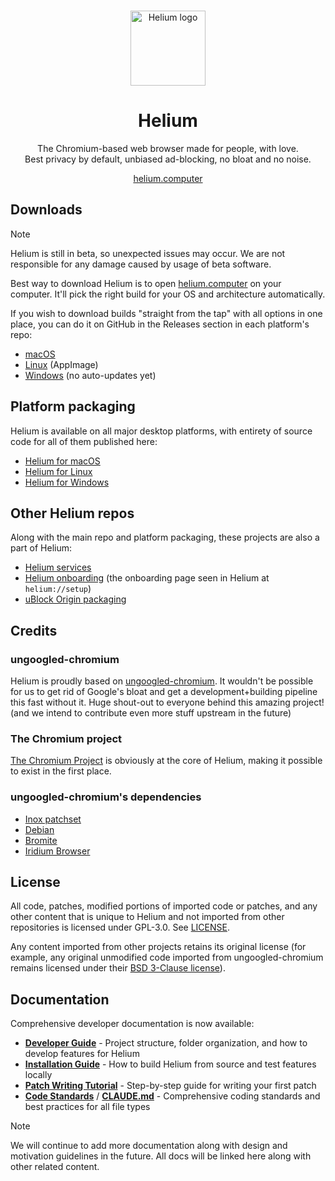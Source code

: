 <div align="center">
    <br/>
    <p>
        <img src="resources/branding/app_icon/raw.png"
            title="Helium" alt="Helium logo" width="120" />
        <h1>Helium</h1>
    </p>
    <p width="120">
        The Chromium-based web browser made for people, with love.
        <br>
        Best privacy by default, unbiased ad-blocking, no bloat and no noise.
    </p>
    <a href="https://helium.computer/">
        helium.computer
    </a>
    <br/>
</div>

## Downloads

> [!NOTE]
> Helium is still in beta, so unexpected issues may occur. We are not responsible
> for any damage caused by usage of beta software.

Best way to download Helium is to open [helium.computer](https://helium.computer/) on your computer.
It'll pick the right build for your OS and architecture automatically.

If you wish to download builds "straight from the tap" with all options in one place,
you can do it on GitHub in the Releases section in each platform's repo:

- [macOS](https://github.com/imputnet/helium-macos/releases/latest)
- [Linux](https://github.com/imputnet/helium-linux/releases/latest) (AppImage)
- [Windows](https://github.com/imputnet/helium-windows/releases/latest) (no auto-updates yet)

## Platform packaging

Helium is available on all major desktop platforms, with entirety of source code
for all of them published here:

- [Helium for macOS](https://github.com/imputnet/helium-macos)
- [Helium for Linux](https://github.com/imputnet/helium-linux)
- [Helium for Windows](https://github.com/imputnet/helium-windows)

## Other Helium repos

Along with the main repo and platform packaging, these projects are also a part of Helium:

- [Helium services](https://github.com/imputnet/helium-services)
- [Helium onboarding](https://github.com/imputnet/helium-onboarding) (the onboarding page seen in Helium at `helium://setup`)
- [uBlock Origin packaging](https://github.com/imputnet/ublock-origin-crx)

## Credits

### ungoogled-chromium

Helium is proudly based on [ungoogled-chromium](https://github.com/ungoogled-software/ungoogled-chromium).
It wouldn't be possible for us to get rid of Google's bloat and get a development+building pipeline this fast without it.
Huge shout-out to everyone behind this amazing project!
(and we intend to contribute even more stuff upstream in the future)

### The Chromium project

[The Chromium Project](https://www.chromium.org/) is obviously at the core of Helium,
making it possible to exist in the first place.

### ungoogled-chromium's dependencies

- [Inox patchset](https://github.com/gcarq/inox-patchset)
- [Debian](https://tracker.debian.org/pkg/chromium-browser)
- [Bromite](https://github.com/bromite/bromite)
- [Iridium Browser](https://iridiumbrowser.de/)

## License

All code, patches, modified portions of imported code or patches, and
any other content that is unique to Helium and not imported from other
repositories is licensed under GPL-3.0. See [LICENSE](LICENSE).

Any content imported from other projects retains its original license (for
example, any original unmodified code imported from ungoogled-chromium remains
licensed under their [BSD 3-Clause license](LICENSE.ungoogled_chromium)).

## Documentation

Comprehensive developer documentation is now available:

- **[Developer Guide](docs/index.md)** - Project structure, folder organization, and how to develop features for Helium
- **[Installation Guide](docs/install.md)** - How to build Helium from source and test features locally
- **[Patch Writing Tutorial](docs/patch.md)** - Step-by-step guide for writing your first patch
- **[Code Standards](.cursorrules)** / **[CLAUDE.md](CLAUDE.md)** - Comprehensive coding standards and best practices for all file types

> [!NOTE]
> We will continue to add more documentation along with design and motivation guidelines in the future.
> All docs will be linked here along with other related content.
